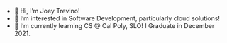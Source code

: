 - 👋 Hi, I’m Joey Trevino!
- 👀 I’m interested in Software Development, particularly cloud solutions!
- 🌱 I’m currently learning CS @ Cal Poly, SLO! I Graduate in December 2021.

<!---
jrtrevino/jrtrevino is a ✨ special ✨ repository because its `README.md` (this file) appears on your GitHub profile.
You can click the Preview link to take a look at your changes.
--->

